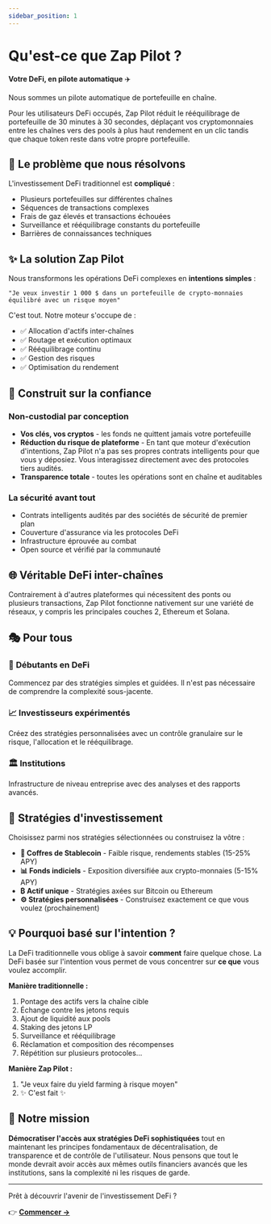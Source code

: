 ```yaml
---
sidebar_position: 1
---
```


# Qu'est-ce que Zap Pilot ?

**Votre DeFi, en pilote automatique** ✈️

Nous sommes un pilote automatique de portefeuille en chaîne.

Pour les utilisateurs DeFi occupés, Zap Pilot réduit le rééquilibrage de portefeuille de 30 minutes
à 30 secondes, déplaçant vos cryptomonnaies entre les chaînes vers des pools à plus haut rendement
en un clic tandis que chaque token reste dans votre propre portefeuille.

## 🎯 Le problème que nous résolvons

L'investissement DeFi traditionnel est **compliqué** :

- Plusieurs portefeuilles sur différentes chaînes
- Séquences de transactions complexes
- Frais de gaz élevés et transactions échouées
- Surveillance et rééquilibrage constants du portefeuille
- Barrières de connaissances techniques

## ✨ La solution Zap Pilot

Nous transformons les opérations DeFi complexes en **intentions simples** :

```
"Je veux investir 1 000 $ dans un portefeuille de crypto-monnaies équilibré avec un risque moyen"
```

C'est tout. Notre moteur s'occupe de :

- ✅ Allocation d'actifs inter-chaînes
- ✅ Routage et exécution optimaux
- ✅ Rééquilibrage continu
- ✅ Gestion des risques
- ✅ Optimisation du rendement

## 🔐 Construit sur la confiance

### Non-custodial par conception

- **Vos clés, vos cryptos** - les fonds ne quittent jamais votre portefeuille
- **Réduction du risque de plateforme** - En tant que moteur d'exécution d'intentions, Zap Pilot n'a
  pas ses propres contrats intelligents pour que vous y déposiez. Vous interagissez directement avec
  des protocoles tiers audités.
- **Transparence totale** - toutes les opérations sont en chaîne et auditables

### La sécurité avant tout

- Contrats intelligents audités par des sociétés de sécurité de premier plan
- Couverture d'assurance via les protocoles DeFi
- Infrastructure éprouvée au combat
- Open source et vérifié par la communauté

## 🌐 Véritable DeFi inter-chaînes

Contrairement à d'autres plateformes qui nécessitent des ponts ou plusieurs transactions, Zap Pilot
fonctionne nativement sur une variété de réseaux, y compris les principales couches 2, Ethereum et
Solana.

## 🎭 Pour tous

### 🔰 **Débutants en DeFi**

Commencez par des stratégies simples et guidées. Il n'est pas nécessaire de comprendre la complexité
sous-jacente.

### 📈 **Investisseurs expérimentés**

Créez des stratégies personnalisées avec un contrôle granulaire sur le risque, l'allocation et le
rééquilibrage.

### 🏛️ **Institutions**

Infrastructure de niveau entreprise avec des analyses et des rapports avancés.

## 🚀 Stratégies d'investissement

Choisissez parmi nos stratégies sélectionnées ou construisez la vôtre :

- **🏦 Coffres de Stablecoin** - Faible risque, rendements stables (15-25% APY)
- **📊 Fonds indiciels** - Exposition diversifiée aux crypto-monnaies (5-15% APY)
- **₿ Actif unique** - Stratégies axées sur Bitcoin ou Ethereum
- **⚙️ Stratégies personnalisées** - Construisez exactement ce que vous voulez (prochainement)

## 💡 Pourquoi basé sur l'intention ?

La DeFi traditionnelle vous oblige à savoir **comment** faire quelque chose. La DeFi basée sur
l'intention vous permet de vous concentrer sur **ce que** vous voulez accomplir.

**Manière traditionnelle :**

1. Pontage des actifs vers la chaîne cible
2. Échange contre les jetons requis
3. Ajout de liquidité aux pools
4. Staking des jetons LP
5. Surveillance et rééquilibrage
6. Réclamation et composition des récompenses
7. Répétition sur plusieurs protocoles...

**Manière Zap Pilot :**

1. "Je veux faire du yield farming à risque moyen"
2. ✨ C'est fait ✨

## 🎯 Notre mission

**Démocratiser l'accès aux stratégies DeFi sophistiquées** tout en maintenant les principes
fondamentaux de décentralisation, de transparence et de contrôle de l'utilisateur. Nous pensons que
tout le monde devrait avoir accès aux mêmes outils financiers avancés que les institutions, sans la
complexité ni les risques de garde.

---

Prêt à découvrir l'avenir de l'investissement DeFi ?

👉 **[Commencer →](./getting-started)**
